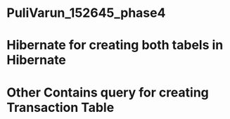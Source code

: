 # PuliVarun_152645_phase4
Hibernate for creating both tabels in Hibernate
================================================================
Other Contains query for creating Transaction Table
==============================================================
